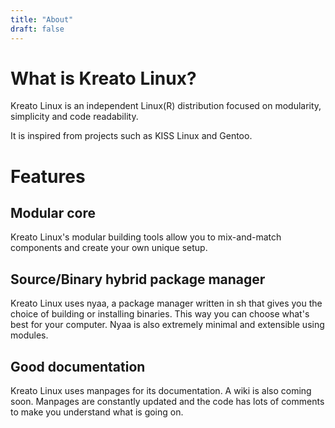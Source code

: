 ```yaml
---
title: "About"
draft: false 
---
```

# What is Kreato Linux?
Kreato Linux is an independent Linux(R) distribution focused on modularity, simplicity and code readability.

It is inspired from projects such as KISS Linux and Gentoo.

# Features

## Modular core
Kreato Linux's modular building tools allow you to mix-and-match components and create your own unique setup.

## Source/Binary hybrid package manager
Kreato Linux uses nyaa, a package manager written in sh that gives you the choice of building or installing binaries. This way you can choose what's best for your computer. Nyaa is also extremely minimal and extensible using modules.

## Good documentation
Kreato Linux uses manpages for its documentation. A wiki is also coming soon. Manpages are constantly updated and the code has lots of comments to make you understand what is going on.
